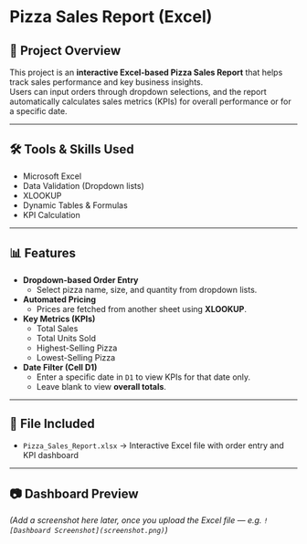 # Pizza Sales Report (Excel)

## 📖 Project Overview
This project is an **interactive Excel-based Pizza Sales Report** that helps track sales performance and key business insights.  
Users can input orders through dropdown selections, and the report automatically calculates sales metrics (KPIs) for overall performance or for a specific date.

---

## 🛠️ Tools & Skills Used
- Microsoft Excel  
- Data Validation (Dropdown lists)  
- XLOOKUP  
- Dynamic Tables & Formulas  
- KPI Calculation  

---

## 📊 Features
- **Dropdown-based Order Entry**  
  - Select pizza name, size, and quantity from dropdown lists.  
- **Automated Pricing**  
  - Prices are fetched from another sheet using **XLOOKUP**.  
- **Key Metrics (KPIs)**  
  - Total Sales  
  - Total Units Sold  
  - Highest-Selling Pizza  
  - Lowest-Selling Pizza  
- **Date Filter (Cell D1)**  
  - Enter a specific date in `D1` to view KPIs for that date only.  
  - Leave blank to view **overall totals**.  

---

## 📂 File Included
- `Pizza_Sales_Report.xlsx` → Interactive Excel file with order entry and KPI dashboard  

---

## 📷 Dashboard Preview
*(Add a screenshot here later, once you upload the Excel file — e.g. `![Dashboard Screenshot](screenshot.png)`)*


